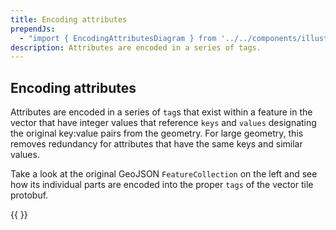 ```yaml
---
title: Encoding attributes
prependJs:
  - "import { EncodingAttributesDiagram } from '../../components/illustrations/encoding-attributes-diagram';"
description: Attributes are encoded in a series of tags.
---
```


## Encoding attributes

Attributes are encoded in a series of `tag`s that exist within a feature in the vector that have integer values that reference `keys` and `values` designating the original key:value pairs from the geometry. For large geometry, this removes redundancy for attributes that have the same keys and similar values.

Take a look at the original GeoJSON `FeatureCollection` on the left and see how its individual parts are encoded into the proper `tags` of the vector tile protobuf.

{{ <EncodingAttributesDiagram /> }}
